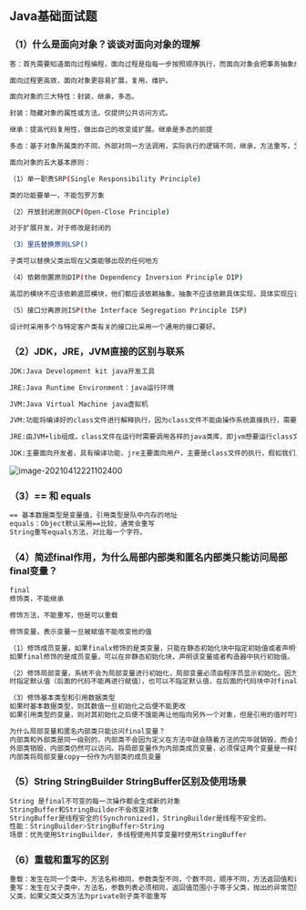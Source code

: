 ## Java基础面试题

### （1）什么是面向对象？谈谈对面向对象的理解
```bash
答：首先需要知道面向过程编程，面向过程是指每一步按照顺序执行，而面向对象会把事务抽象成对象的概念，然后给对象赋值一些属性和方法。

面向过程更高效，面向对象更容易扩展，复用，维护。

面向对象的三大特性：封装，继承，多态。

封装：隐藏对象的属性或方法，仅提供公共访问方式。

继承：提高代码复用性，做出自己的改变或扩展。继承是多态的前提

多态：基于对象所属类的不同，外部对同一方法调用，实际执行的逻辑不同，继承，方法重写，父类引用指向子类对象。（弊端：无法调用子类的特有方法）

面向对象的五大基本原则：

（1）单一职责SRP(Single Responsibility Principle)

类的功能要单一，不能包罗万象

（2）开放封闭原则OCP(Open-Close Principle)

对于扩展开发，对于修改是封闭的

（3）里氏替换原则LSP()

子类可以替换父类出现在父类能够出现的任何地方

（4）依赖倒置原则DIP(the Dependency Inversion Principle DIP)

高层的模块不应该依赖底层模块，他们都应该依赖抽象。抽象不应该依赖具体实现，具体实现应该依赖于抽象

（5）接口分离原则ISP(the Interface Segregation Principle ISP)

设计时采用多个与特定客户类有关的接口比采用一个通用的接口要好。
```


### （2）JDK，JRE，JVM直接的区别与联系
```bash
JDK:Java Development kit java开发工具

JRE:Java Runtime Environment：java运行环境

JVM:Java Virtual Machine java虚拟机

JVM:功能将编译好的class文件进行解释执行，因为class文件不能由操作系统直接执行，需要有jvm解释方可执行。

JRE:由JVM+lib组成，class文件在运行时需要调用各样的java类库，即jvm想要运行class文件必须依赖jre的lib库

JDK:主要面向开发者，具有编译功能，jre主要面向用户，主要是class文件的执行，假如我们只有编译好的class文件和jre，那么就可以运行class了。
```
![image-20210412221102400](C:\Users\JYK\AppData\Roaming\Typora\typora-user-images\image-20210412221102400.png)

### （3）== 和 equals
```bash
== 基本数据类型是变量值，引用类型是队中内存的地址
equals：Object默认采用==比较，通常会重写
String重写equals方法，对比每一个字符。

```
### （4）简述final作用，为什么局部内部类和匿名内部类只能访问局部final变量？
```bash
final
修饰类，不能继承

修饰方法，不能重写，但是可以重载

修饰变量，表示变量一旦被赋值不能改变他的值

（1）修饰成员变量，如果finalx修饰的是类变量，只能在静态初始化块中指定初始值或者声明该类变量时指定初始值
如果final修饰的是成员变量，可以在非静态初始化块，声明该变量或者构造器中执行初始值。

（2）修饰局部变量，系统不会为局部变量进行初始化，局部变量必须由程序员显示初始化。因为使用final修饰局部变量时，即可以在定义
时指定默认值（后面的代码不能再进行赋值），也可以不指定默认值，在后面的代码块中对final变量赋初值

（3）修饰基本类型和引用数据类型
如果时基本数据类型，则其数值一旦初始化之后便不能更改
如果引用类型的变量，则对其初始化之后便不饿能再让他指向另外一个对象，但是引用的值时可变的。

为什么局部变量和匿名内部类只能访问final变量？
内部类和外部类是同一级别的，内部类不会因为定义在方法中就会随着方法的完毕就销毁，而会复制变量作为内部成员变量，当
外部类销毁，内部类仍然可以访问。将局部变量作为内部类成员变量，必须保证两个变量是一样的。
内部类将局部变量copy一份作为内部类的成员变量

```
### （5）String StringBuilder StringBuffer区别及使用场景
```bash
String 是final不可变的每一次操作都会生成新的对象
StringBuffer和StringBuilder不会改变对象
StringBuffer是线程安全的(Synchronized)，StringBuilder是线程不安全的。
性能：StringBuilder>StringBuffer>String
场景：优先使用StringBuilder，多线程使用共享变量时使用StringBuffer


```
### （6）重载和重写的区别
```bash
重载：发生在同一个类中，方法名称相同，参数类型不同，个数不同，顺序不同，方法返回值和访问修饰符可以不同，发生在编译时。
重写：发生在父子类中，方法名，参数列表必须相同，返回值范围小于等于父类，抛出的异常范围小于等于父类，访问修饰范围大于等于
父类，如果父类父类方法为private则子类不能重写

```

